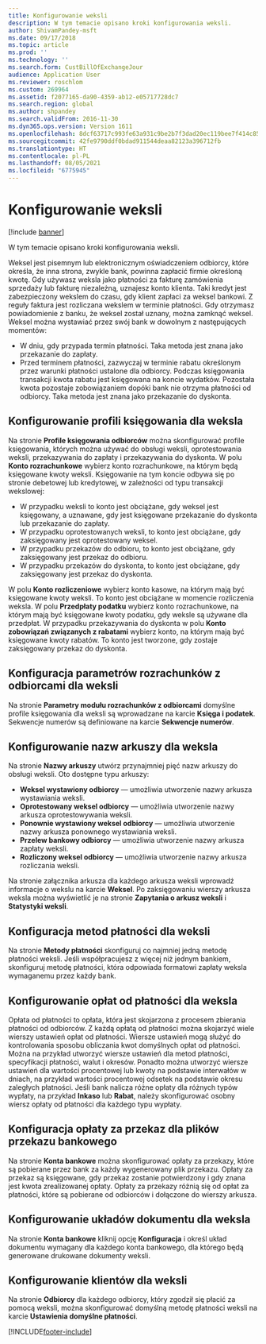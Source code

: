```yaml
---
title: Konfigurowanie weksli
description: W tym temacie opisano kroki konfigurowania weksli.
author: ShivamPandey-msft
ms.date: 09/17/2018
ms.topic: article
ms.prod: ''
ms.technology: ''
ms.search.form: CustBillOfExchangeJour
audience: Application User
ms.reviewer: roschlom
ms.custom: 269964
ms.assetid: f2077165-da90-4359-ab12-e05717728dc7
ms.search.region: global
ms.author: shpandey
ms.search.validFrom: 2016-11-30
ms.dyn365.ops.version: Version 1611
ms.openlocfilehash: 8dcf63717c993fe63a931c9be2b7f3dad20ec119bee7f414c8590eb40b20057d
ms.sourcegitcommit: 42fe9790ddf0bdad911544deaa82123a396712fb
ms.translationtype: HT
ms.contentlocale: pl-PL
ms.lasthandoff: 08/05/2021
ms.locfileid: "6775945"
---
```

# <a name="set-up-bills-of-exchange"></a>Konfigurowanie weksli

[!include [banner](../includes/banner.md)]

W tym temacie opisano kroki konfigurowania weksli.

Weksel jest pisemnym lub elektronicznym oświadczeniem odbiorcy, które określa, że inna strona, zwykle bank, powinna zapłacić firmie określoną kwotę. Gdy używasz weksla jako płatności za fakturę zamówienia sprzedaży lub fakturę niezależną, uznajesz konto klienta. Taki kredyt jest zabezpieczony wekslem do czasu, gdy klient zapłaci za weksel bankowi. Z reguły faktura jest rozliczana wekslem w terminie płatności. Gdy otrzymasz powiadomienie z banku, że weksel został uznany, można zamknąć weksel. Weksel można wystawiać przez swój bank w dowolnym z następujących momentów:

-   W dniu, gdy przypada termin płatności. Taka metoda jest znana jako przekazanie do zapłaty.
-   Przed terminem płatności, zazwyczaj w terminie rabatu określonym przez warunki płatności ustalone dla odbiorcy. Podczas księgowania transakcji kwota rabatu jest księgowana na koncie wydatków. Pozostała kwota pozostaje zobowiązaniem dopóki bank nie otrzyma płatności od odbiorcy. Taka metoda jest znana jako przekazanie do dyskonta.

## <a name="set-up-posting-profiles-for-bills-of-exchange"></a>Konfigurowanie profili księgowania dla weksla

Na stronie **Profile księgowania odbiorców** można skonfigurować profile księgowania, których można używać do obsługi weksli, oprotestowania weksli, przekazywania do zapłaty i przekazywania do dyskonta. W polu **Konto rozrachunkowe** wybierz konto rozrachunkowe, na którym będą księgowane kwoty weksli. Księgowanie na tym koncie odbywa się po stronie debetowej lub kredytowej, w zależności od typu transakcji wekslowej:
-   W przypadku weksli to konto jest obciążane, gdy weksel jest księgowany, a uznawane, gdy jest księgowane przekazanie do dyskonta lub przekazanie do zapłaty.
-   W przypadku oprotestowanych weksli, to konto jest obciążane, gdy zaksięgowany jest oprotestowany weksel.
-   W przypadku przekazów do odbioru, to konto jest obciążane, gdy zaksięgowany jest przekaz do odbioru.
-   W przypadku przekazów do dyskonta, to konto jest obciążane, gdy zaksięgowany jest przekaz do dyskonta.

W polu **Konto rozliczeniowe** wybierz konto kasowe, na którym mają być księgowane kwoty weksli. To konto jest obciążane w momencie rozliczenia weksla. W polu **Przedpłaty podatku** wybierz konto rozrachunkowe, na którym mają być księgowane kwoty podatku, gdy weksle są używane dla przedpłat. W przypadku przekazywania do dyskonta w polu **Konto zobowiązań związanych z rabatami** wybierz konto, na którym mają być księgowane kwoty rabatów. To konto jest tworzone, gdy zostaje zaksięgowany przekaz do dyskonta.

## <a name="set-up-accounts-receivable-parameters-for-bills-of-exchange"></a>Konfiguracja parametrów rozrachunków z odbiorcami dla weksli

Na stronie **Parametry modułu rozrachunków z odbiorcami** domyślne profile księgowania dla weksli są wprowadzane na karcie **Księga i podatek**. Sekwencje numerów są definiowane na karcie **Sekwencje numerów**.

## <a name="set-up-journal-names-for-bills-of-exchange"></a>Konfigurowanie nazw arkuszy dla weksla


Na stronie **Nazwy arkuszy** utwórz przynajmniej pięć nazw arkuszy do obsługi weksli. Oto dostępne typu arkuszy:
-   **Weksel wystawiony odbiorcy** — umożliwia utworzenie nazwy arkusza wystawiania weksli.
-   **Oprotestowany weksel odbiorcy** — umożliwia utworzenie nazwy arkusza oprotestowywania weksli.
-   **Ponownie wystawiony weksel odbiorcy** — umożliwia utworzenie nazwy arkusza ponownego wystawiania weksli.
-   **Przelew bankowy odbiorcy** — umożliwia utworzenie nazwy arkusza zapłaty weksli.
-   **Rozliczony weksel odbiorcy** — umożliwia utworzenie nazwy arkusza rozliczania weksli.

Na stronie załącznika arkusza dla każdego arkusza weksli wprowadź informacje o wekslu na karcie **Weksel**. Po zaksięgowaniu wierszy arkusza weksla można wyświetlić je na stronie **Zapytania o arkusz weksli** i **Statystyki weksli**.

## <a name="set-up-methods-of-payment-for-bills-of-exchange"></a>Konfiguracja metod płatności dla weksli

Na stronie **Metody płatności** skonfiguruj co najmniej jedną metodę płatności weksli. Jeśli współpracujesz z więcej niż jednym bankiem, skonfiguruj metodę płatności, która odpowiada formatowi zapłaty weksla wymaganemu przez każdy bank.

## <a name="set-up-payment-fees-for-bills-of-exchange"></a>Konfigurowanie opłat od płatności dla weksla

Opłata od płatności to opłata, która jest skojarzona z procesem zbierania płatności od odbiorców. Z każdą opłatą od płatności można skojarzyć wiele wierszy ustawień opłat od płatności. Wiersze ustawień mogą służyć do kontrolowania sposobu obliczania kwot domyślnych opłat od płatności. Można na przykład utworzyć wiersze ustawień dla metod płatności, specyfikacji płatności, walut i okresów. Ponadto można utworzyć wiersze ustawień dla wartości procentowej lub kwoty na podstawie interwałów w dniach, na przykład wartości procentowej odsetek na podstawie okresu zaległych płatności. Jeśli bank nalicza różne opłaty dla różnych typów wypłaty, na przykład **Inkaso** lub **Rabat**, należy skonfigurować osobny wiersz opłaty od płatności dla każdego typu wypłaty.

## <a name="set-up-remittance-fees-for-bank-remittance-files"></a>Konfiguracja opłaty za przekaz dla plików przekazu bankowego

Na stronie **Konta bankowe** można skonfigurować opłaty za przekazy, które są pobierane przez bank za każdy wygenerowany plik przekazu. Opłaty za przekaz są księgowane, gdy przekaz zostanie potwierdzony i gdy znana jest kwota zrealizowanej opłaty. Opłaty za przekazy różnią się od opłat za płatności, które są pobierane od odbiorców i dołączone do wierszy arkusza.

## <a name="set-up-document-layouts-for-bills-of-exchange"></a>Konfigurowanie układów dokumentu dla weksla

Na stronie **Konta bankowe** kliknij opcję **Konfiguracja** i określ układ dokumentu wymagany dla każdego konta bankowego, dla którego będą generowane drukowane dokumenty weksli.

## <a name="set-up-customers-for-bills-of-exchange"></a>Konfigurowanie klientów dla weksli

Na stronie **Odbiorcy** dla każdego odbiorcy, który zgodził się płacić za pomocą weksli, można skonfigurować domyślną metodę płatności weksli na karcie **Ustawienia domyślne płatności**.







[!INCLUDE[footer-include](../../includes/footer-banner.md)]